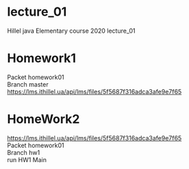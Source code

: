 # lecture_01
Hillel java Elementary course 2020 lecture_01
# Homework1
Packet homework01  
Branch master  
https://lms.ithillel.ua/api/lms/files/5f5687f316adca3afe9e7f65
# HomeWork2

https://lms.ithillel.ua/api/lms/files/5f5687f316adca3afe9e7f65  
Packet homework01  
Branch hw1  
run HW1 Main

